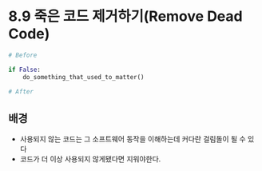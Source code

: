 # 8.9 죽은 코드 제거하기(Remove Dead Code)

```python
# Before

if False:
    do_something_that_used_to_matter()
```



```python
# After

```



## 배경

* 사용되지 않는 코드는 그 소프트웨어 동작을 이해하는데 커다란 걸림돌이 될 수 있다
* 코드가 더 이상 사용되지 않게됐다면 지워야한다.
